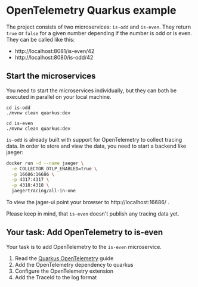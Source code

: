 # OpenTelemetry Quarkus example

The project consists of two microservices: `is-odd` and `is-even`. They return `true` or `false` for a given number depending if the number is odd or is even. They can be called like this:

 - http://localhost:8081/is-even/42
 - http://localhost:8080/is-odd/42


## Start the microservices

You need to start the microservices individually, but they can both be executed in parallel on your local machine.

```
cd is-odd
./mvnw clean quarkus:dev
```

```
cd is-even
./mvnw clean quarkus:dev
```

`is-odd` is already built with support for OpenTelemetry to collect tracing data. In order to store and view the data, you need to start a backend like jaeger:

```sh
docker run -d --name jaeger \
  -e COLLECTOR_OTLP_ENABLED=true \
  -p 16686:16686 \
  -p 4317:4317 \
  -p 4318:4318 \
  jaegertracing/all-in-one
```

To view the jager-ui point your browser to http://localhost:16686/ .

Please keep in mind, that `is-even` doesn't publish any tracing data yet.


## Your task: Add OpenTelemetry to is-even

Your task is to add OpenTelemetry to the `is-even` microservice.

1. Read the [Quarkus OpenTelemetry](https://quarkus.io/guides/opentelemetry) guide
2. Add the OpenTelemetry dependency to quarkus
3. Configure the OpenTelemetry extension
4. Add the TraceId to the log format

